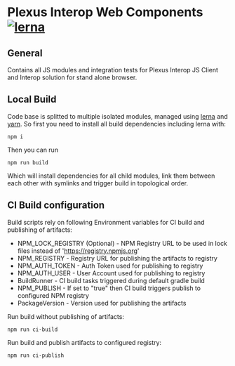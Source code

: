 
# Plexus Interop Web Components [![lerna](https://img.shields.io/badge/maintained%20with-lerna-cc00ff.svg)](https://lernajs.io/)

## General 

Contains all JS modules and integration tests for Plexus Interop JS Client and Interop solution for stand alone browser.

## Local Build

Code base is splitted to multiple isolated modules, managed using [lerna](https://lernajs.io/) and [yarn](https://yarnpkg.com). So first you need to install all build dependencies including lerna with: 

```
npm i
```
Then you can run 
```
npm run build
```
Which will install dependencies for all child modules, link them between each other with symlinks and trigger build in topological order.

## CI Build configuration

Build scripts rely on following Environment variables for CI build and publishing of artifacts:

- NPM_LOCK_REGISTRY (Optional) - NPM Registry URL to be used in lock files instead of 'https://registry.npmjs.org'
- NPM_REGISTRY - Registry URL for publishing the artifacts to registry
- NPM_AUTH_TOKEN - Auth Token used for publishing to registry
- NPM_AUTH_USER - User Account used for publishing to registry
- BuildRunner - CI build tasks triggered during default gradle build 
- NPM_PUBLISH - If set to "true" then CI build triggers publish to configured NPM registry
- PackageVersion - Version used for publishing the artifacts

Run build without publishing of artifacts:

```
npm run ci-build
```

Run build and publish artifacts to configured registry:

```
npm run ci-publish
```